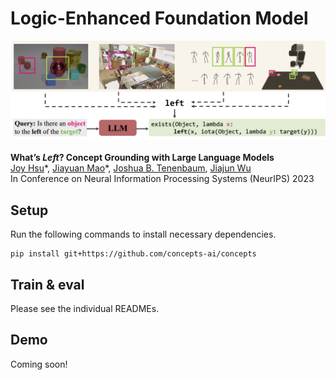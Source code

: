 # Logic-Enhanced Foundation Model


![figure](figure.png)
<br />
<br />
**What’s *Left*? Concept Grounding with Large Language Models**
<br />
[Joy Hsu](http://web.stanford.edu/~joycj/)\*,
[Jiayuan Mao](http://jiayuanm.com/)\*,
[Joshua B. Tenenbaum](http://web.mit.edu/cocosci/josh.html),
[Jiajun Wu](https://jiajunwu.com/)
<br />
In Conference on Neural Information Processing Systems (NeurIPS) 2023
<br />

## Setup
Run the following commands to install necessary dependencies.
```
pip install git+https://github.com/concepts-ai/concepts
```

## Train & eval
Please see the individual READMEs. 

## Demo
Coming soon!
